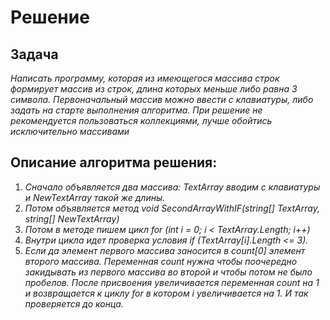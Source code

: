 
# Решение 
##  Задача 
_Написать программу, которая из имеющегося массива строк формирует массив из строк, длина которых меньше либо равна 3 символа. Первоначальный массив можно ввести с клавиатуры, либо задать на старте выполнения алгоритма. При решение не рекомендуется пользоваться коллекциями, лучше обойтись исключительно массивами_
## Описание алгоритма решения:

1. _Сначало объявляется два массива: TextArray вводим с клавиатуры и NewTextArray такой же длины._ 
2. _Потом объявляется метод void SecondArrayWithIF(string[] TextArray, string[] NewTextArray)_
3. _Потом в методе пишем цикл for (int i = 0; i < TextArray.Length; i++)_
4. _Внутри цикла идет проверка условия if (TextArray[i].Length <= 3)._
6. _Если да элемент первого массива заносится в count[0] элемент второго массива. Переменная count нужна чтобы поочередно закидывать из первого массива во второй и чтобы потом не было пробелов. После присвоения увеличивается переменная count на 1 и возвращается к циклу for в котором i увеличивается на 1. И так проверяется до конца._
